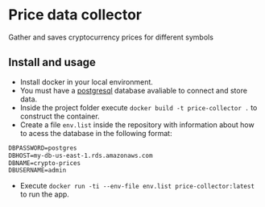 # Price data collector
Gather and saves cryptocurrency prices for different symbols

## Install and usage
+ Install docker in your local environment.
+ You must have a [postgresql](https://www.postgresql.org/) database avaliable to connect and store data.
+ Inside the project folder execute `docker build -t price-collector .` to construct the container.
+ Create a file `env.list` inside the repository with information about how to acess the database in the following format:
```dockerfile
DBPASSWORD=postgres
DBHOST=my-db-us-east-1.rds.amazonaws.com
DBNAME=crypto-prices
DBUSERNAME=admin
```
+ Execute `docker run -ti --env-file env.list price-collector:latest` to run the app.
